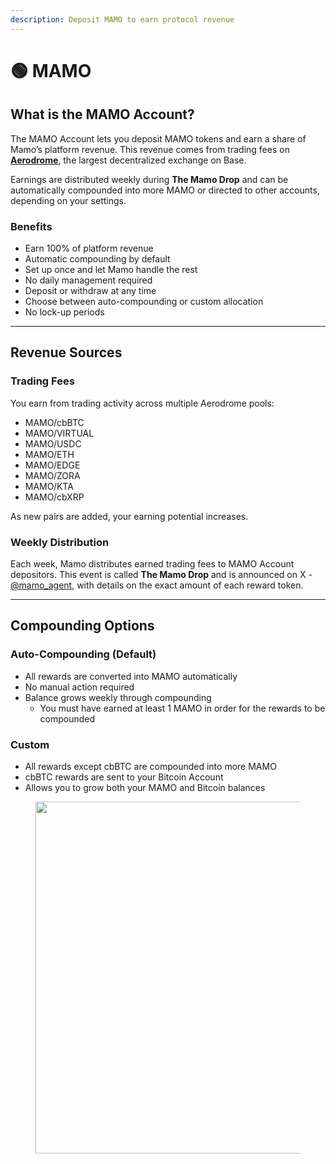 ```yaml
---
description: Deposit MAMO to earn protocol revenue
---
```


# 🟢 MAMO

## What is the MAMO Account?

The MAMO Account lets you deposit MAMO tokens and earn a share of Mamo’s platform revenue. This revenue comes from trading fees on [**Aerodrome**](https://aerodrome.finance/), the largest decentralized exchange on Base.

Earnings are distributed weekly during **The Mamo Drop** and can be automatically compounded into more MAMO or directed to other accounts, depending on your settings.

### Benefits

* Earn 100% of platform revenue
* Automatic compounding by default
* Set up once and let Mamo handle the rest
* No daily management required
* Deposit or withdraw at any time
* Choose between auto-compounding or custom allocation
* No lock-up periods



***

## Revenue Sources

### Trading Fees

You earn from trading activity across multiple Aerodrome pools:

* MAMO/cbBTC
* MAMO/VIRTUAL
* MAMO/USDC
* MAMO/ETH
* MAMO/EDGE
* MAMO/ZORA
* MAMO/KTA
* MAMO/cbXRP

As new pairs are added, your earning potential increases.

### Weekly Distribution

Each week, Mamo distributes earned trading fees to MAMO Account depositors. This event is called **The Mamo Drop** and is announced on X - [@mamo\_agent](https://x.com/mamo_agent), with details on the exact amount of each reward token.



***

## Compounding Options

### Auto-Compounding (Default)

* All rewards are converted into MAMO automatically
* No manual action required
* Balance grows weekly through compounding
  * You must have earned at least 1 MAMO in order for the rewards to be compounded

### Custom

* All rewards except cbBTC are compounded into more MAMO
* cbBTC rewards are sent to your Bitcoin Account
* Allows you to grow both your MAMO and Bitcoin balances

<figure><img src="../.gitbook/assets/bitcointoggle - 01.gif" alt="" width="563"><figcaption></figcaption></figure>
